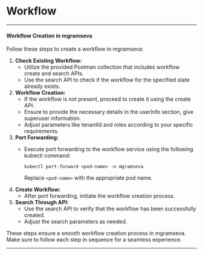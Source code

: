 # Workflow

***

#### Workflow Creation in mgramseva

Follow these steps to create a workflow in mgramseva:

1. **Check Existing Workflow:**
   * Utilize the provided Postman collection that includes workflow create and search APIs.
   * Use the search API to check if the workflow for the specified state already exists.
2. **Workflow Creation:**
   * If the workflow is not present, proceed to create it using the create API.
   * Ensure to provide the necessary details in the userInfo section, give superuser information.
   * Adjust parameters like tenantId and roles according to your specific requirements.
3. **Port Forwarding:**
   *   Execute port forwarding to the workflow service using the following kubectl command:

       ```
       kubectl port-forward <pod-name> -n mgramseva
       ```

       Replace `<pod-name>` with the appropriate pod name.
4. **Create Workflow:**
   * After port forwarding, initiate the workflow creation process.
5. **Search Through API:**
   * Use the search API to verify that the workflow has been successfully created.
   * Adjust the search parameters as needed.

These steps ensure a smooth workflow creation process in mgramseva. Make sure to follow each step in sequence for a seamless experience.

***
